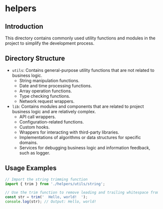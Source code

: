 # helpers

## Introduction

This directory contains commonly used utility functions and modules in the project to simplify the development process.

## Directory Structure

* `utils`: Contains general-purpose utility functions that are not related to business logic.
  * String manipulation functions.
  * Date and time processing functions.
  * Array operation functions.
  * Type checking functions.
  * Network request wrappers.
* `lib`: Contains modules and components that are related to project business logic and are relatively complex.
  * API call wrappers.
  * Configuration-related functions.
  * Custom hooks.
  * Wrappers for interacting with third-party libraries.
  * Implementations of algorithms or data structures for specific domains.
  * Services for debugging business logic and information feedback, such as logger.

## Usage Examples

```javascript
// Import the string trimming function
import { trim } from './helpers/utils/string';

// Use the trim function to remove leading and trailing whitespace from a string
const str = trim('  Hello, world!  ');
console.log(str); // Output: Hello, world!
```
